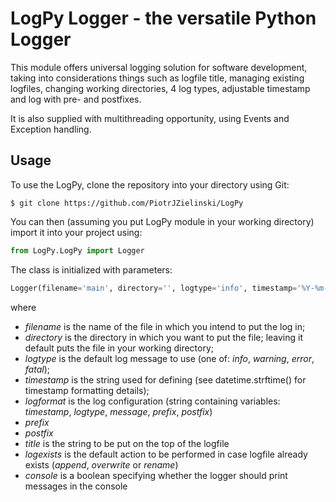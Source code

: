 # LogPy Logger - the versatile Python Logger

This module offers universal logging solution for software development, taking into considerations things such as logfile title, managing existing logfiles, changing working directories, 4 log types, adjustable timestamp and log with pre- and postfixes.

It is also supplied with multithreading opportunity, using Events and Exception handling.

## Usage
To use the LogPy, clone the repository into your directory using Git:

```console
$ git clone https://github.com/PiotrJZielinski/LogPy
```

You can then (assuming you put LogPy module in your working directory) import it into your project using:

```python
from LogPy.LogPy import Logger
```

The class is initialized with parameters:

```python
Logger(filename='main', directory='', logtype='info', timestamp='%Y-%m-%d | %H:%M:%S.%f', logformat='[{timestamp}] {logtype}:   {message}', prefix='', postfix='', title='Main Logger', logexists='append', console=False):
```

where 
* *filename* is the name of the file in which you intend to put the log in;
* *directory* is the directory in which you want to put the file; leaving it default puts the file in your working directory;
* *logtype* is the default log message to use (one of: *info*, *warning*, *error*, *fatal*);
* *timestamp* is the string used for defining (see datetime.strftime() for timestamp formatting details);
* *logformat* is the log configuration (string containing variables: *timestamp*, *logtype*, *message*, *prefix*, *postfix*)
* *prefix*
* *postfix*
* *title* is the string to be put on the top of the logfile
* *logexists* is the default action to be performed in case logfile already exists (*append*, *overwrite* or *rename*)
* *console* is a boolean specifying whether the logger should print messages in the console